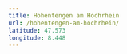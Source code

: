 ```yaml
---
title: Hohentengen am Hochrhein
url: /hohentengen-am-hochrhein/
latitude: 47.573
longitude: 8.448
---
```

